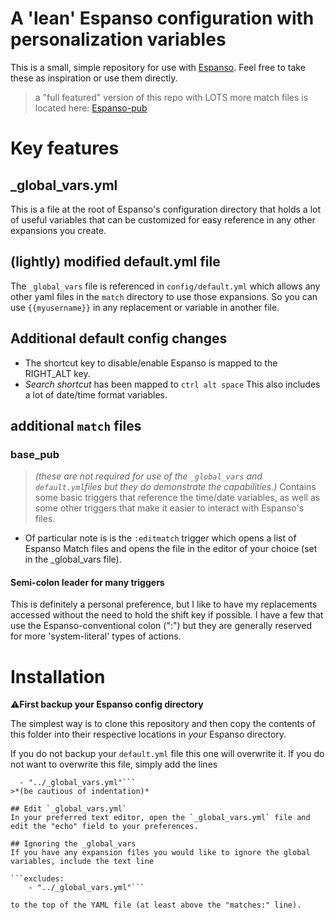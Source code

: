 # A 'lean' Espanso configuration with personalization variables

This is a small, simple repository for use with [Espanso](https://espanso.org/).
Feel free to take these as inspiration or use them directly.
> a "full featured" version of this repo with LOTS more match files is located here: [Espanso-pub](https://github.com/mistahBen/espanso-pub)

# Key features
## _global_vars.yml
This is a file at the root of Espanso's configuration directory that holds a lot of useful variables that can be customized for easy reference in any other expansions you create.


## (lightly) modified default.yml file
The `_global_vars` file is referenced in `config/default.yml` which allows any other yaml files in the `match` directory to use those expansions. So you can use `{{myusername}}` in any replacement or variable in another file.

## Additional default config changes
- The shortcut key to disable/enable Espanso is mapped to the RIGHT_ALT key.
- *Search shortcut* has been mapped to `ctrl alt space`
This also includes a lot of date/time format variables.

## additional `match` files
### base_pub
>*(these are not required for use of the `_global_vars` and `default.yml`files but they do demonstrate the capabilities.)*
Contains some basic triggers that reference the time/date variables, as well as some other triggers that make it easier to interact with Espanso's files.

- Of particular note is is the `:editmatch` trigger which opens a list of Espanso Match files and opens the file in the editor of your choice (set in the _global_vars file). 

#### Semi-colon leader for many triggers
This is definitely a personal preference, but I like to have my replacements accessed without the need to hold the shift key if possible. I have a few that use the Espanso-conventional colon (":") but they are generally reserved for more 'system-literal' types of actions.


# Installation

⚠️**First backup your Espanso config directory**

The simplest way is to clone this repository and then copy the contents of this folder into their respective locations in *your* Espanso directory.

If you do not backup your `default.yml` file this one will overwrite it. If you do not want to overwrite this file, simply add the lines

```extra_includes:
  - "../_global_vars.yml"```
>*(be cautious of indentation)*

## Edit `_global_vars.yml`
In your preferred text editor, open the `_global_vars.yml` file and edit the "echo" field to your preferences.

## Ignoring the _global_vars
If you have any expansion files you would like to ignore the global variables, include the text line 

```excludes: 
    - "../_global_vars.yml"```

to the top of the YAML file (at least above the "matches:" line).


